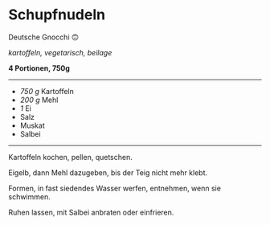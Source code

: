 # Schupfnudeln

Deutsche Gnocchi 🙃

*kartoffeln, vegetarisch, beilage*

**4 Portionen, 750g**

---

- *750 g* Kartoffeln
- *200 g* Mehl
- *1* Ei
- Salz
- Muskat
- Salbei

---

Kartoffeln kochen, pellen, quetschen.

Eigelb, dann Mehl dazugeben, bis der Teig nicht mehr klebt.

Formen, in fast siedendes Wasser werfen, entnehmen, wenn sie schwimmen.

Ruhen lassen, mit Salbei anbraten oder einfrieren.
